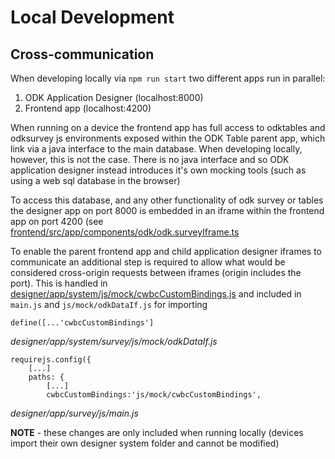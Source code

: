 # Local Development

## Cross-communication

When developing locally via `npm run start` two different apps run in parallel:

1. ODK Application Designer (localhost:8000)
2. Frontend app (localhost:4200)

When running on a device the frontend app has full access to odktables and odksurvey js environments exposed within the ODK Table parent app, which link via a java interface to the main database. When developing locally, however, this is not the case. There is no java interface and so ODK application designer instead introduces it's own mocking tools (such as using a web sql database in the browser)

To access this database, and any other functionality of odk survey or tables the designer app on port 8000 is embedded in an iframe within the frontend app on port 4200 (see [frontend/src/app/components/odk/odk.surveyIframe.ts](../frontend/src/app/components/odk/odk.surveyIframe.ts)

To enable the parent frontend app and child application designer iframes to communicate an additional step is required to allow what would be considered cross-origin requests between iframes (origin includes the port). This is handled in [designer/app/system/js/mock/cwbcCustomBindings.js](../designer/app/system/js/mock/cwbcCustomBindings.js) and included in `main.js` and `js/mock/odkDataIf.js` for importing

```
define([...'cwbcCustomBindings']
```

_designer/app/system/survey/js/mock/odkDataIf.js_

```
requirejs.config({
    [...]
    paths: {
        [...]
        cwbcCustomBindings:'js/mock/cwbcCustomBindings',
```

_designer/app/survey/js/main.js_

**NOTE** - these changes are only included when running locally (devices import their own designer system folder and cannot be modified)
